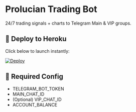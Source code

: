 # Prolucian Trading Bot

24/7 trading signals + charts to Telegram Main & VIP groups.

## 🚀 Deploy to Heroku
Click below to launch instantly:

[![Deploy](https://www.herokucdn.com/deploy/button.svg)](https://heroku.com/deploy)

## 🔑 Required Config
- TELEGRAM_BOT_TOKEN
- MAIN_CHAT_ID
- (Optional) VIP_CHAT_ID
- ACCOUNT_BALANCE
